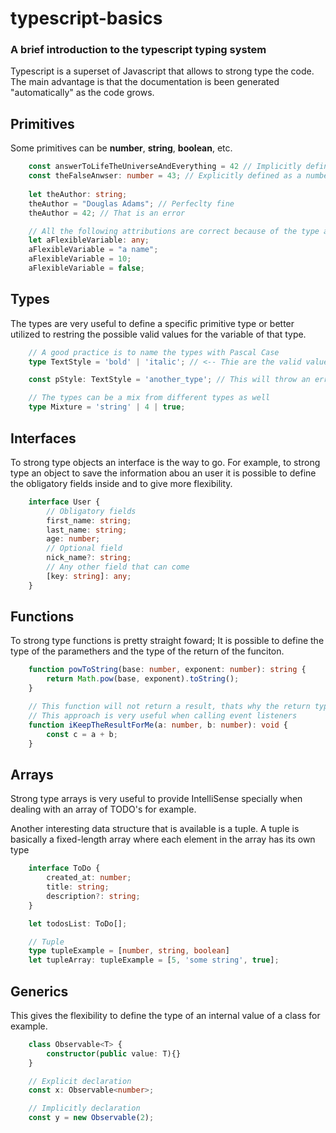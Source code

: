 # typescript-basics
### A brief introduction to the typescript typing system

Typescript is a superset of Javascript that allows to strong type the code.
The main advantage is that the documentation is been generated "automatically" as the code grows.

## Primitives
Some primitives can be **number**, **string**, **boolean**, etc. 

```ts
    const answerToLifeTheUniverseAndEverything = 42 // Implicitly defined as a number
    const theFalseAnwser: number = 43; // Explicitly defined as a number
    
    let theAuthor: string;
    theAuthor = "Douglas Adams"; // Perfeclty fine
    theAuthor = 42; // That is an error

    // All the following attributions are correct because of the type any
    let aFlexibleVariable: any;
    aFlexibleVariable = "a name";
    aFlexibleVariable = 10;
    aFlexibleVariable = false;
```

## Types
The types are very useful to define a specific primitive type or better utilized
to restring the possible valid values for the variable of that type.

```ts
    // A good practice is to name the types with Pascal Case
    type TextStyle = 'bold' | 'italic'; // <-- Thie are the valid values

    const pStyle: TextStyle = 'another_type'; // This will throw an error!

    // The types can be a mix from different types as well
    type Mixture = 'string' | 4 | true;
```

## Interfaces
To strong type objects an interface is the way to go.
For example, to strong type an object to save the information abou an user
it is possible to define the obligatory fields inside and to give more flexibility.

```ts
    interface User {
        // Obligatory fields
        first_name: string;
        last_name: string;
        age: number;
        // Optional field
        nick_name?: string;
        // Any other field that can come
        [key: string]: any;
    }
```

## Functions
To strong type functions is pretty straight foward;
It is possible to define the type of the paramethers and the type of the return of the funciton.

```ts
    function powToString(base: number, exponent: number): string {
        return Math.pow(base, exponent).toString();
    }

    // This function will not return a result, thats why the return type is void
    // This approach is very useful when calling event listeners
    function iKeepTheResultForMe(a: number, b: number): void {
        const c = a + b;
    }
```

## Arrays
Strong type arrays is very useful to provide IntelliSense specially when dealing with 
an array of TODO's for example.

Another interesting data structure that is available is a tuple. A tuple
is basically a fixed-length array where each element in the array has its own type

```ts
    interface ToDo {
        created_at: number;
        title: string;
        description?: string;
    }

    let todosList: ToDo[];

    // Tuple
    type tupleExample = [number, string, boolean]
    let tupleArray: tupleExample = [5, 'some string', true];
```

## Generics
This gives the flexibility to define the type of an internal value of a class for example.

```ts
    class Observable<T> {
        constructor(public value: T){}
    }

    // Explicit declaration
    const x: Observable<number>;

    // Implicitly declaration
    const y = new Observable(2);
```